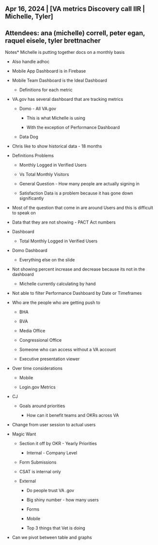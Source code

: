 ## Apr 16, 2024 | [VA metrics Discovery call IIR | Michelle, Tyler]

## Attendees: ana (michelle) correll, peter egan, raquel eisele, tyler brettnacher

Notes* Michelle is putting together docs on a monthly basis

* Also handle adhoc 

* Mobile App Dashboard is in Firebase

* Mobile Team Dashboard is the Ideal Dashboard

  - Definitions for each metric

* VA.gov has several dashboard that are tracking metrics

  - Domo - All VA.gov

    - This is what Michelle is using

    - With the exception of Performance Dashboard

  - Data Dog

* Chris like to show historical data - 18 months

* Definitions Problems

  - Monthly Logged in Verified Users

  - Vs Total Monthly Visitors

  - General Question - How many people are actually signing in

  - Satisfaction Data is a problem because it has gone down significantly

* Most of the question that come in are around Users and this is difficult to speak on

* Data that they are not showing - PACT Act numbers

* Dashboard

  - Total Monthly Logged in Verified Users

* Domo Dashboard

  - Everything else on the slide

* Not showing percent increase and decrease because its not in the dashboard

  - Michelle currently calculating by hand

* Not able to filter Performance Dashboard by Date or Timeframes

* Who are the people who are getting push to

  - BHA

  - BVA

  - Media Office

  - Congressional Office

  - Someone who can access without a VA account

  - Executive presentation viewer

* Over time considerations

  - Mobile

  - Login.gov Metrics

* CJ

  - Goals around priorities

    - How can it benefit teams and OKRs across VA

* Change from user session to actual users

* Magic Want

  - Section it off by OKR - Yearly Priorities

    - Internal - Company Level

  - Form Submissions

  - CSAT is internal only

  - External

    - Do people trust VA .gov

    - Big shiny number - how many users

    - Forms

    - Mobile

    - Top 3 things that Vet is doing

* Can we pivot between table and graphs
